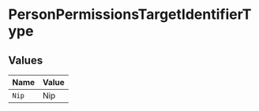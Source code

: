 # PersonPermissionsTargetIdentifierType


## Values

| Name  | Value |
| ----- | ----- |
| `Nip` | Nip   |
